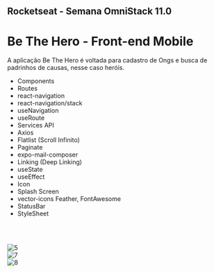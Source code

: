 ## Rocketseat - Semana OmniStack 11.0 
# Be The Hero - Front-end Mobile
A aplicação Be The Hero é voltada para cadastro de Ongs e busca de padrinhos de causas, nesse caso heróis.
<ul> 
  <li>Components</li> 
  <li>Routes</li>
  <li>react-navigation</li> 
  <li>react-navigation/stack</li>
  <li>useNavigation</li> 
  <li>useRoute</li>
  <li>Services API</li>
  <li>Axios</li> 
  <li>Flatlist (Scroll Infinito)</li> 
  <li>Paginate</li>
  <li>expo-mail-composer</li>
  <li>Linking (Deep Linking)</li>
  <li>useState</li>
  <li>useEffect</li>
  <li>Icon</li>
  <li>Splash Screen</li>
  <li>vector-icons Feather, FontAwesome</li>
  <li>StatusBar</li>
  <li>StyleSheet</li>
</ul>
<br><br> 

![5](https://user-images.githubusercontent.com/48495838/78060187-7fb7df00-7361-11ea-813c-c1e000971f73.JPG) <br>
![7](https://user-images.githubusercontent.com/48495838/78060190-80507580-7361-11ea-86cd-b07af7fd5c14.JPG) <br>
![8](https://user-images.githubusercontent.com/48495838/78060192-80e90c00-7361-11ea-8711-ba6e3c9a698a.JPG) <br>
